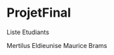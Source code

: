 # ProjetFinal
Liste Etudiants                                                                                                                                                                                          

Mertilus Eldieunise                                                                                                                                                                                          Maurice Brams
